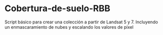 # Cobertura-de-suelo-RBB
Script básico para crear una colección a partir de Landsat 5 y 7. Incluyendo un enmascaramiento de nubes y escalando los valores de píxel
